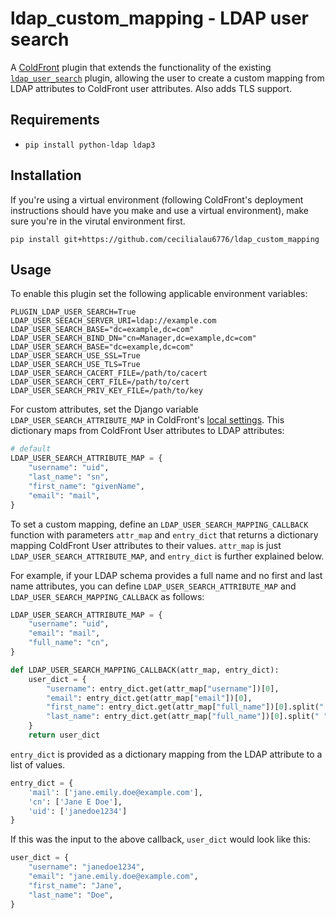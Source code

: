 # ldap_custom_mapping - LDAP user search

A [ColdFront](https://coldfront.readthedocs.io/en/latest/) plugin that extends the functionality of the existing [`ldap_user_search`](https://github.com/ubccr/coldfront/tree/main/coldfront/plugins/ldap_user_search) plugin, allowing the user to create a custom mapping from LDAP attributes to ColdFront user attributes. Also adds TLS support.

## Requirements

- `pip install python-ldap ldap3`

## Installation

If you're using a virtual environment (following ColdFront's deployment instructions should have you make and use a virtual environment), make sure you're in the virutal environment first.

`pip install git+https://github.com/cecilialau6776/ldap_custom_mapping`

## Usage

To enable this plugin set the following applicable environment variables:

```env
PLUGIN_LDAP_USER_SEARCH=True
LDAP_USER_SEEACH_SERVER_URI=ldap://example.com
LDAP_USER_SEARCH_BASE="dc=example,dc=com"
LDAP_USER_SEARCH_BIND_DN="cn=Manager,dc=example,dc=com"
LDAP_USER_SEARCH_BASE="dc=example,dc=com"
LDAP_USER_SEARCH_USE_SSL=True
LDAP_USER_SEARCH_USE_TLS=True
LDAP_USER_SEARCH_CACERT_FILE=/path/to/cacert
LDAP_USER_SEARCH_CERT_FILE=/path/to/cert
LDAP_USER_SEARCH_PRIV_KEY_FILE=/path/to/key
```

For custom attributes, set the Django variable `LDAP_USER_SEARCH_ATTRIBUTE_MAP` in ColdFront's [local settings](https://coldfront.readthedocs.io/en/latest/config/#configuration-files). This dictionary maps from ColdFront User attributes to LDAP attributes:
```py
# default
LDAP_USER_SEARCH_ATTRIBUTE_MAP = {
    "username": "uid",
    "last_name": "sn",
    "first_name": "givenName",
    "email": "mail",
}
```

To set a custom mapping, define an `LDAP_USER_SEARCH_MAPPING_CALLBACK` function with parameters `attr_map` and `entry_dict` that returns a dictionary mapping ColdFront User attributes to their values. `attr_map` is just `LDAP_USER_SEARCH_ATTRIBUTE_MAP`, and `entry_dict` is further explained below.

For example, if your LDAP schema provides a full name and no first and last name attributes, you can define `LDAP_USER_SEARCH_ATTRIBUTE_MAP` and `LDAP_USER_SEARCH_MAPPING_CALLBACK` as follows:

```py
LDAP_USER_SEARCH_ATTRIBUTE_MAP = {
    "username": "uid",
    "email": "mail",
    "full_name": "cn",
}

def LDAP_USER_SEARCH_MAPPING_CALLBACK(attr_map, entry_dict):
    user_dict = {
        "username": entry_dict.get(attr_map["username"])[0],
        "email": entry_dict.get(attr_map["email"])[0],
        "first_name": entry_dict.get(attr_map["full_name"])[0].split(" ")[0],
        "last_name": entry_dict.get(attr_map["full_name"])[0].split(" ")[-1],
    }
    return user_dict
```

`entry_dict` is provided as a dictionary mapping from the LDAP attribute to a list of values.
```py
entry_dict = {
    'mail': ['jane.emily.doe@example.com'],
    'cn': ['Jane E Doe'],
    'uid': ['janedoe1234']
}
```

If this was the input to the above callback, `user_dict` would look like this:
```py
user_dict = {
    "username": "janedoe1234",
    "email": "jane.emily.doe@example.com",
    "first_name": "Jane",
    "last_name": "Doe",
}
```


